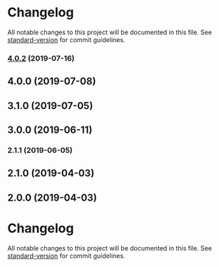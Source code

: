 # Changelog

All notable changes to this project will be documented in this file. See [standard-version](https://github.com/conventional-changelog/standard-version) for commit guidelines.

### [4.0.2](https://github.com/debens/gatsby-plugin-scss-typescript/compare/v1.0.2...v4.0.2) (2019-07-16)



## 4.0.0 (2019-07-08)



## 3.1.0 (2019-07-05)



## 3.0.0 (2019-06-11)



### 2.1.1 (2019-06-05)



## 2.1.0 (2019-04-03)



## 2.0.0 (2019-04-03)



# Changelog

All notable changes to this project will be documented in this file. See [standard-version](https://github.com/conventional-changelog/standard-version) for commit guidelines.
